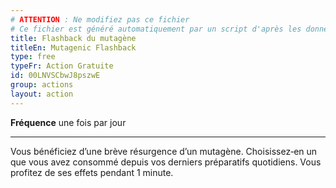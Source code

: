 ```yaml
---
# ATTENTION : Ne modifiez pas ce fichier
# Ce fichier est généré automatiquement par un script d'après les données du module Foundry VTT officiel et de sa traduction
title: Flashback du mutagène
titleEn: Mutagenic Flashback
type: free
typeFr: Action Gratuite
id: 00LNVSCbwJ8pszwE
group: actions
layout: action
---
```

<p><strong>Fréquence</strong> une fois par jour</p><hr><p>Vous bénéficiez d’une brève résurgence d’un mutagène. Choisissez‑en un que vous avez consommé depuis vos derniers préparatifs quotidiens. Vous profitez de ses effets pendant 1 minute.</p>
